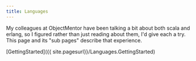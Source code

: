 ```yaml
---
title: Languages
---
```

My colleagues at ObjectMentor have been talking a bit about both scala and erlang, so I figured rather than just reading about them, I'd give each a try. This page and its "sub pages" describe that experience.

[GettingStarted]({{ site.pagesurl}}/Languages.GettingStarted)